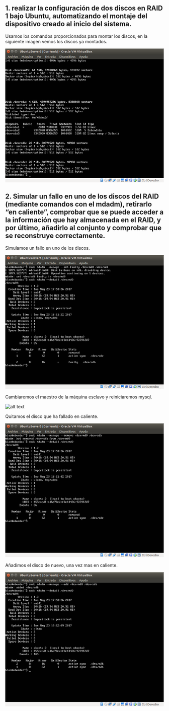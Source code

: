 ## 1. realizar la configuración de dos discos en RAID 1 bajo Ubuntu, automatizando el montaje del dispositivo creado al inicio del sistema.
Usamos los comandos proporcionados para montar los discos, en la siguiente imagen vemos los discos ya montados. 
  
![alt text](img/discos_add.png)  
 
## 2. Simular un fallo en uno de los discos del RAID (mediante comandos con el mdadm), retirarlo “en caliente”, comprobar que se puede acceder a la información que hay almacenada en el RAID, y por último, añadirlo al conjunto y comprobar que se reconstruye correctamente.
Simulamos un fallo en uno de los discos. 
  
![alt text](img/fallodisco.png)  
  
Cambiaremos el maestro de la máquina esclavo y reiniciaremos mysql.  
  
![alt text](img/cambiando_master.png)  
  
Quitamos el disco que ha fallado en caliente.  
  
![alt text](img/quitadoencaliente.png)  
  
Añadimos el disco de nuevo, una vez mas en caliente.
  
![alt text](img/add_de_nuevo.png)  

